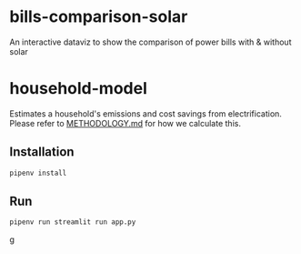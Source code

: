 # bills-comparison-solar
An interactive dataviz to show the comparison of power bills with &amp; without solar
# household-model

Estimates a household's emissions and cost savings from electrification. Please refer to [METHODOLOGY.md](METHODOLOGY.md) for how we calculate this.

## Installation

```bash
pipenv install
```

## Run

```bash
pipenv run streamlit run app.py
```
g